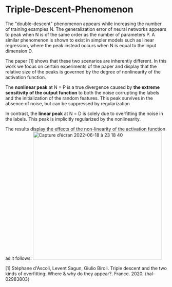 # Triple-Descent-Phenomenon

The "double-descent" phenomenon appears while increasing the number of training examples N.  The generalization error of neural networks appears to peak when N is of the same order as the number of parameters P. A similar phenomenon is shown to exist in simpler models such as linear regression, where the peak instead occurs when N is equal to the input dimension D.

The paper [1] shows that these two scenarios are inherently different. In this work we focus on certain experiments of the paper and display that the relative size of the peaks is governed by the degree of nonlinearity of the activation function.

The **nonlinear peak** at N = P is a true divergence caused by **the extreme sensitivity of the output function** to both the noise corrupting the labels and the initialization of the random features. This peak survives in the absence of noise, but can be suppressed by regularization

In contrast, the **linear peak** at N = D is solely due to overfitting the noise in the labels. This peak is implicitly regularized by the nonlinearity.


The results display the effects of the non-linearity of the activation function as it follows: 
<img width="400" alt="Capture d’écran 2022-06-18 à 23 18 40" src="https://user-images.githubusercontent.com/80846462/174457337-e8b9181f-f093-493c-92da-ea27c8dcd79b.png">



[1] Stéphane d'Ascoli, Levent Sagun, Giulio Biroli. Triple descent and the two kinds of overfitting: Where & why do they appear?. France. 2020. ⟨hal-02983803⟩




